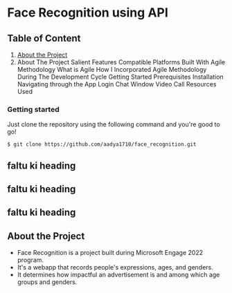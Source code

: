 # Face Recognition using API

## Table of Content
1. [About the Project](https://github.com/aadya1710/face_recognition#About-the-Project)
2. About The Project
Salient Features
Compatible Platforms
Built With
Agile Methodology
What is Agile
How I Incorporated Agile Methodology During The Development Cycle
Getting Started
Prerequisites
Installation
Navigating through the App
Login
Chat Window
Video Call
Resources Used


### Getting started 
  Just clone the repository using the following command and you're good to go!
  ```
  $ git clone https://github.com/aadya1710/face_recognition.git
  ```
## faltu ki heading
## faltu ki heading
## faltu ki heading
## About the Project
* Face Recognition is a project built during Microsoft Engage 2022 program.
* It's a webapp that records people's expressions, ages, and genders.
* It determines how impactful an advertisement is and among which age groups and genders.


  
